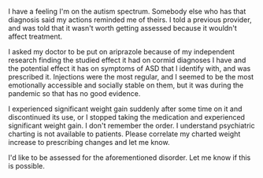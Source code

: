 I have a feeling I'm on the autism spectrum. Somebody else who has that diagnosis said my actions reminded me of theirs. I told a previous provider, and was told that it wasn't worth getting assessed because it wouldn't affect treatment.
 
I asked my doctor to be put on ariprazole because of my independent research finding the studied effect it had on cormid diagnoses I have and the potential effect it has on symptoms of ASD that I identify with, and was prescribed it. Injections were the most regular, and I seemed to be the most emotionally accessible and socially stable on them, but it was during the pandemic so that has no good evidence. 
 
I experienced significant weight gain suddenly after some time on it and discontinued its use, or I stopped taking the medication and experienced significant weight gain. I don't remember the order. I understand psychiatric charting is not available to patients. Please correlate my charted weight increase to prescribing changes and let me know.
 
I'd like to be assessed for the aforementioned disorder. Let me know if this is possible. 
